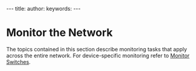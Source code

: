 \--- title: author: keywords: ---

# Monitor the Network

The topics contained in this section describe monitoring tasks that
apply across the entire network. For device-specific monitoring refer to
[Monitor Switches](Monitor_Switches).
